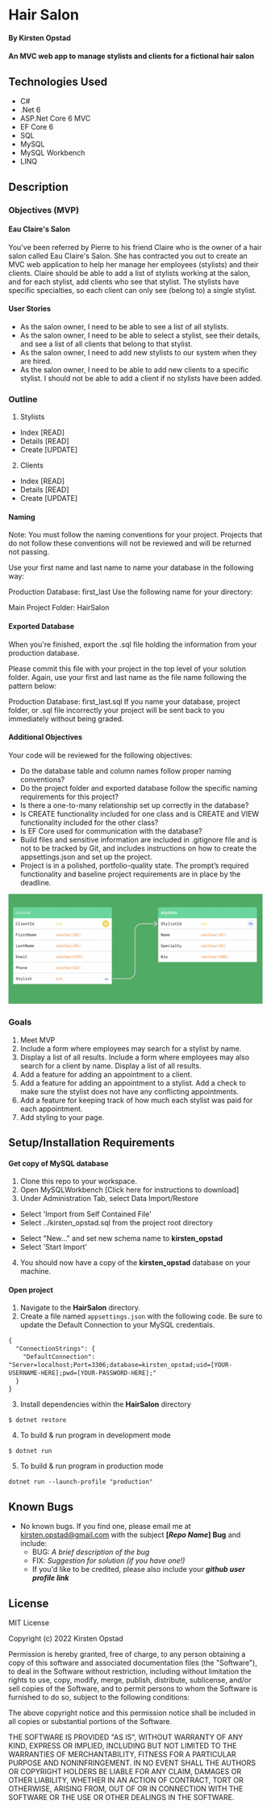 # Hair Salon

#### By Kirsten Opstad

#### An MVC web app to manage stylists and clients for a fictional hair salon

## Technologies Used

* C#
* .Net 6
* ASP.Net Core 6 MVC
* EF Core 6
* SQL
* MySQL
* MySQL Workbench
* LINQ

## Description

### Objectives (MVP)

#### Eau Claire's Salon
You've been referred by Pierre to his friend Claire who is the owner of a hair salon called Eau Claire's Salon. She has contracted you out to create an MVC web application to help her manage her employees (stylists) and their clients. Claire should be able to add a list of stylists working at the salon, and for each stylist, add clients who see that stylist. The stylists have specific specialties, so each client can only see (belong to) a single stylist.

#### User Stories
  * As the salon owner, I need to be able to see a list of all stylists.
  * As the salon owner, I need to be able to select a stylist, see their details, and see a list of all clients that belong to that stylist.
  * As the salon owner, I need to add new stylists to our system when they are hired.
  * As the salon owner, I need to be able to add new clients to a specific stylist. I should not be able to add a client if no stylists have been added.

### Outline

1. Stylists 
  - Index [READ]
  - Details [READ]
  - Create [UPDATE]

2. Clients 
  - Index [READ]
  - Details [READ]
  - Create [UPDATE]

#### Naming
Note: You must follow the naming conventions for your project. Projects that do not follow these conventions will not be reviewed and will be returned not passing.

Use your first name and last name to name your database in the following way:

Production Database: first_last
Use the following name for your directory:

Main Project Folder: HairSalon

#### Exported Database
When you're finished, export the .sql file holding the information from your production database.

Please commit this file with your project in the top level of your solution folder. Again, use your first and last name as the file name following the pattern below:

Production Database: first_last.sql
If you name your database, project folder, or .sql file incorrectly your project will be sent back to you immediately without being graded.

#### Additional Objectives
Your code will be reviewed for the following objectives:

* Do the database table and column names follow proper naming conventions?
* Do the project folder and exported database follow the specific naming requirements for this project?
* Is there a one-to-many relationship set up correctly in the database?
* Is CREATE functionality included for one class and is CREATE and VIEW functionality included for the other class?
* Is EF Core used for communication with the database?
* Build files and sensitive information are included in .gitignore file and is not to be tracked by Git, and includes instructions on how to create the appsettings.json and set up the project.
* Project is in a polished, portfolio-quality state.
The prompt’s required functionality and baseline project requirements are in place by the deadline.


![Screenshot of Databases](HairSalon/wwwroot/images/SalonSchemas.png)

<!-- [Link to operational site](http://www.kirstenopstad.github.com/<REPOSITORY NAME>) -->

### Goals
1. Meet MVP
2. Include a form where employees may search for a stylist by name. 
3. Display a list of all results.
Include a form where employees may also search for a client by name. Display a list of all results.
4. Add a feature for adding an appointment to a client.
5. Add a feature for adding an appointment to a stylist. Add a check to make sure the stylist does not have any conflicting appointments.
6. Add a feature for keeping track of how much each stylist was paid for each appointment.
7. Add styling to your page.

## Setup/Installation Requirements

#### Get copy of MySQL database
1. Clone this repo to your workspace.
2. Open MySQLWorkbench [Click here for instructions to download]
3. Under Administration Tab, select Data Import/Restore
  * Select 'Import from Self Contained File'
  * Select ../kirsten_opstad.sql from the project root directory
  <!-- ![Screenshot of MySQL Import Settings](INSERT SCREENSHOT LINK) -->
  * Select "New..." and set new schema name to **kirsten_opstad**
  * Select 'Start Import'
4. You should now have a copy of the **kirsten_opstad** database on your machine.

#### Open project
1. Navigate to the **HairSalon** directory.
2. Create a file named `appsettings.json` with the following code. Be sure to update the Default Connection to your MySQL credentials.
```
{
  "ConnectionStrings": {
    "DefaultConnection": "Server=localhost;Port=3306;database=kirsten_opstad;uid=[YOUR-USERNAME-HERE];pwd=[YOUR-PASSWORD-HERE];"
  }
}
```
3. Install dependencies within the **HairSalon** directory
```
$ dotnet restore
````

4. To build & run program in development mode 
 ```
 $ dotnet run
 ```

5. To build & run program in production mode 
 ```
 dotnet run --launch-profile "production"
 ```

## Known Bugs

* No known bugs. If you find one, please email me at kirsten.opstad@gmail.com with the subject **[_Repo Name_] Bug** and include:
  * BUG: _A brief description of the bug_
  * FIX: _Suggestion for solution (if you have one!)_
  * If you'd like to be credited, please also include your **_github user profile link_**

## License

MIT License

Copyright (c) 2022 Kirsten Opstad 

Permission is hereby granted, free of charge, to any person obtaining a copy of this software and associated documentation files (the "Software"), to deal in the Software without restriction, including without limitation the rights to use, copy, modify, merge, publish, distribute, sublicense, and/or sell copies of the Software, and to permit persons to whom the Software is furnished to do so, subject to the following conditions:

The above copyright notice and this permission notice shall be included in all copies or substantial portions of the Software.

THE SOFTWARE IS PROVIDED "AS IS", WITHOUT WARRANTY OF ANY KIND, EXPRESS OR IMPLIED, INCLUDING BUT NOT LIMITED TO THE WARRANTIES OF MERCHANTABILITY, FITNESS FOR A PARTICULAR PURPOSE AND NONINFRINGEMENT. IN NO EVENT SHALL THE AUTHORS OR COPYRIGHT HOLDERS BE LIABLE FOR ANY CLAIM, DAMAGES OR OTHER LIABILITY, WHETHER IN AN ACTION OF CONTRACT, TORT OR OTHERWISE, ARISING FROM, OUT OF OR IN CONNECTION WITH THE SOFTWARE OR THE USE OR OTHER DEALINGS IN THE SOFTWARE.
